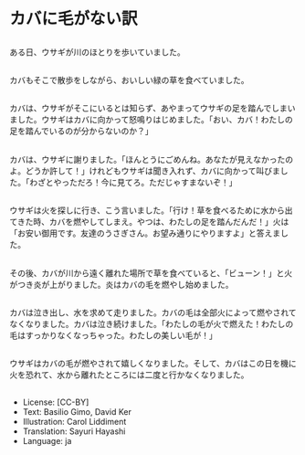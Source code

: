 # カバに毛がない訳

##
ある日、ウサギが川のほとりを歩いていました。

##
カバもそこで散歩をしながら、おいしい緑の草を食べていました。

##
カバは、ウサギがそこにいるとは知らず、あやまってウサギの足を踏んでしまいました。ウサギはカバに向かって怒鳴りはじめました。「おい、カバ！わたしの足を踏んでいるのが分からないのか？」

##
カバは、ウサギに謝りました。「ほんとうにごめんね。あなたが見えなかったのよ。どうか許して！」けれどもウサギは聞き入れず、カバに向かって叫びました。「わざとやっただろ！今に見てろ。ただじゃすまないぞ！」

##
ウサギは火を探しに行き、こう言いました。「行け！草を食べるために水から出てきた時、カバを燃やしてしまえ。やつは、わたしの足を踏んだんだ！」火は「お安い御用です。友達のうさぎさん。お望み通りにやりますよ」と答えました。

##
その後、カバが川から遠く離れた場所で草を食べていると、「ビューン！」と火がつき炎が上がりました。炎はカバの毛を燃やし始めました。

##
カバは泣き出し、水を求めて走りました。カバの毛は全部火によって燃やされてなくなりました。カバは泣き続けました。「わたしの毛が火で燃えた！わたしの毛はすっかりなくなっちゃった。わたしの美しい毛が！」

##
ウサギはカバの毛が燃やされて嬉しくなりました。そして、カバはこの日を機に火を恐れて、水から離れたところには二度と行かなくなりました。

##
* License: [CC-BY]
* Text: Basilio Gimo, David Ker
* Illustration: Carol Liddiment
* Translation: Sayuri Hayashi
* Language: ja
